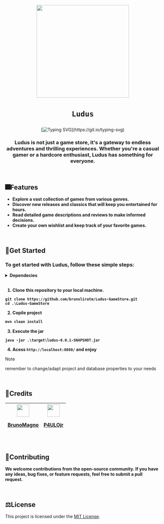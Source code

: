 
 <div align="center">
    <img src="images/logo.png" width="300" height="300">
   <h1 align="center"> 
  
  `Ludus`

</h1>
 </div>


<div align="center" text-align="center">
  
  [![Typing SVG](https://readme-typing-svg.demolab.com/?font=Fira+Code&weight=800&size=24&pause=1000&color=A0153E&center=true&lines=Welcome+to+Ludus+GameStore!;)](https://git.io/typing-svg) 
  
<h3>Ludus is not just a game store, it's a gateway to endless adventures and thrilling experiences. Whether you're a casual gamer or a hardcore enthusiast, Ludus has something for everyone.</h3>
</div>



</br>

## :fireworks:Features
<strong>
 
- Explore a vast collection of games from various genres.
- Discover new releases and classics that will keep you entertained for hours.
- Read detailed game descriptions and reviews to make informed decisions.
- Create your own wishlist and keep track of your favorite games.
</strong>

</br>

## :open_file_folder:Get Started

<strong>
 <h3>To get started with Ludus, follow these simple steps:</h3>

<details>
  <summary>Dependecies</summary>
 
   - Jdk 22 or above
   - Apache Maven
</details>

</br>

1. Clone this repository to your local machine.
```shell
git clone https://github.com/brunoliratm/Ludus-GameStore.git
cd .\Ludus-GameStore
```
2. Copile project
```java
mvn clean install
```
3. Execute the jar
```
java -jar .\target\ludus-0.0.1-SNAPSHOT.jar
```
4. Acess `http://localhost:8080/` and enjoy
</strong>

> [!NOTE]
> remember to change/adapt project and database properties to your needs

</br>

## :zombie:Credits

| <a href="https://github.com/brunoliratm"><img src="https://avatars.githubusercontent.com/u/114788642?v=4" float="left" width="40px" height=40px><p>BrunoMagno</p></a> | <a href="https://github.com/P4UL0Jr"><img src="https://avatars.githubusercontent.com/u/127964717?v=4" float="left" width="40px" height="40px"><p>P4ULOjr</p></a> |
| --- | --- |

</br>

## :handshake:Contributing

<strong>
<p>We welcome contributions from the open-source community. If you have any ideas, bug fixes, or feature requests, feel free to submit a pull request.</p>
</strong>

</br>

## :balance_scale:License

This project is licensed under the [MIT License](LICENSE).

